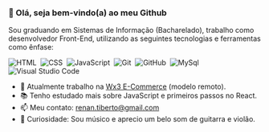 ### 👋 Olá, seja bem-vindo(a) ao meu Github

Sou graduando em Sistemas de Informação (Bacharelado), trabalho como desenvolvedor Front-End, utilizando as seguintes tecnologias e ferramentas como ênfase:

![HTML](https://img.shields.io/badge/-HTML-05122A?style=flat&logo=HTML5)&nbsp;
![CSS](https://img.shields.io/badge/-CSS-05122A?style=flat&logo=CSS3&logoColor=1572B6)&nbsp;
![JavaScript](https://img.shields.io/badge/-JavaScript-05122A?style=flat&logo=javascript)&nbsp;
![Git](https://img.shields.io/badge/-Git-05122A?style=flat&logo=git)&nbsp;
![GitHub](https://img.shields.io/badge/-GitHub-05122A?style=flat&logo=github)&nbsp;
![MySql](https://img.shields.io/badge/-MySQL-05122A?style=flat&logo=mysql)&nbsp;
![Visual Studio Code](https://img.shields.io/badge/-Visual%20Studio%20Code-05122A?style=flat&logo=visual-studio-code&logoColor=007ACC)&nbsp;

- 🔭 Atualmente trabalho na [Wx3 E-Commerce](https://www.wx3.com.br/) (modelo remoto).
- 📚 Tenho estudado mais sobre JavaScript e primeiros passos no React.
- 📫 Meu contato: renan.tiberto@gmail.com
- 🎸 Curiosidade: Sou músico e aprecio um belo som de guitarra e violão.

